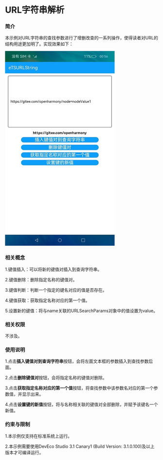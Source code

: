# URL字符串解析

### 简介

本示例对URL字符串的查找参数进行了增删改查的一系列操作，使得读者对URL的结构用途更加明了。实现效果如下：

![](screenshot/device/main.jpeg)

### 相关概念

1.键值插入：可以将新的键值对插入到查询字符串。

2.键值删除：删除指定名称的键值对。

3.键值判断：判断一个指定的键名对应的值是否存在。

4.键值获取：获取指定名称对应的第一个值。

5.设置新的键值：将与name关联的URLSearchParams对象中的值设置为value。

### 相关权限

不涉及。

### 使用说明

1.点击**插入键值对到查询字符串**按钮，会将左面文本框的参数插入到查找参数后面。

2.点击**删除键值对**按钮，会将指定名称的键值对删除。

3.点击**获取指定名称对应的第一个值**按钮，将查找参数中该参数名对应的第一个参数值，并显示出来。

4.点击**设置键的新值**按钮，将与名称相关联的键值对全部删除，并赋予该键名一个新值。

### 约束与限制

1.本示例仅支持在标准系统上运行。

2.本示例需要使用DevEco Studio 3.1 Canary1 (Build Version: 3.1.0.100)及以上版本才可编译运行。